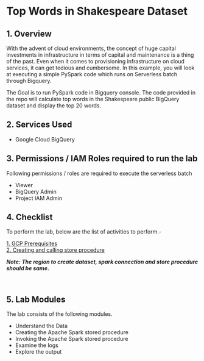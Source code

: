 # Top Words in Shakespeare Dataset


## 1. Overview

With the advent of cloud environments, the concept of huge capital investments in infrastructure in terms of capital and maintenance is a thing of the past. Even when it comes to provisioning infrastructure on cloud services, it can get tedious and cumbersome.
In this example, you will look at executing a simple PySpark code which runs on Serverless batch through Bigquery.

The Goal is to run PySpark code in Bigquery console. The code provided in the repo will calculate top words in the Shakespeare public BigQuery dataset and display the top 20 words.
<br> 

## 2. Services Used

* Google Cloud BigQuery

## 3. Permissions / IAM Roles required to run the lab

Following permissions / roles are required to execute the serverless batch

- Viewer
- BigQuery Admin
- Project IAM Admin

## 4. Checklist

To perform the lab, below are the list of activities to perform.-<br>

[1. GCP Prerequisites ](/instructions/01-gcp-prerequisites.md) <BR>
[2. Creating and calling store procedure](instructions/02-creating-and-calling-store-procedure.md) <BR>

***Note: The region to create dataset, spark connection and store procedure should be same.***

<br>

## 5. Lab Modules

The lab consists of the following modules.
 - Understand the Data
 - Creating the Apache Spark stored procedure
 - Invoking the Apache Spark stored procedure
 - Examine the logs
 - Explore the output